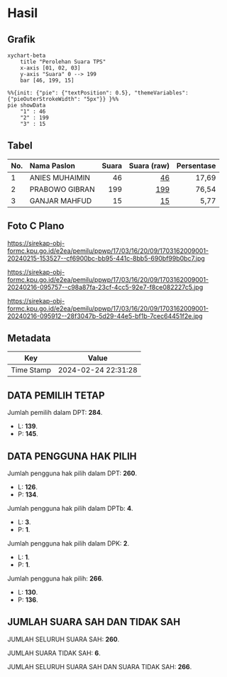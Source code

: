 # Hasil

## Grafik

```mermaid
xychart-beta
    title "Perolehan Suara TPS"
    x-axis [01, 02, 03]
    y-axis "Suara" 0 --> 199
    bar [46, 199, 15]
```

```mermaid
%%{init: {"pie": {"textPosition": 0.5}, "themeVariables": {"pieOuterStrokeWidth": "5px"}} }%%
pie showData
    "1" : 46
    "2" : 199
    "3" : 15
```

## Tabel

| No. | Nama Paslon    | Suara | Suara (raw) | Persentase |
|:--- |:-------------- | -----:| -----------:| ----------:|
| 1   | ANIES MUHAIMIN | 46    | [46][p-1]   | 17,69      |
| 2   | PRABOWO GIBRAN | 199   | [199][p-2]  | 76,54      |
| 3   | GANJAR MAHFUD  | 15    | [15][p-3]   | 5,77       |


[p-1]: https://github.com/gigit-pemilu/pemilu-2024-17-bengkulu/blob/main/pilpres/hitung-suara/sub/17-bengkulu/sub/03-bengkulu-utara/sub/16-air-napal/sub/2009-lubuk-tanjung/sub/001-tps/sub/paslon-1.txt
[p-2]: https://github.com/gigit-pemilu/pemilu-2024-17-bengkulu/blob/main/pilpres/hitung-suara/sub/17-bengkulu/sub/03-bengkulu-utara/sub/16-air-napal/sub/2009-lubuk-tanjung/sub/001-tps/sub/paslon-2.txt
[p-3]: https://github.com/gigit-pemilu/pemilu-2024-17-bengkulu/blob/main/pilpres/hitung-suara/sub/17-bengkulu/sub/03-bengkulu-utara/sub/16-air-napal/sub/2009-lubuk-tanjung/sub/001-tps/sub/paslon-3.txt

## Foto C Plano

https://sirekap-obj-formc.kpu.go.id/e2ea/pemilu/ppwp/17/03/16/20/09/1703162009001-20240215-153527--cf6900bc-bb95-441c-8bb5-690bf99b0bc7.jpg

https://sirekap-obj-formc.kpu.go.id/e2ea/pemilu/ppwp/17/03/16/20/09/1703162009001-20240216-095757--c98a87fa-23cf-4cc5-92e7-f8ce082227c5.jpg

https://sirekap-obj-formc.kpu.go.id/e2ea/pemilu/ppwp/17/03/16/20/09/1703162009001-20240216-095912--28f3047b-5d29-44e5-bf1b-7cec64451f2e.jpg


## Metadata

| Key        | Value               |
| ---------- | ------------------- |
| Time Stamp | 2024-02-24 22:31:28 |


## DATA PEMILIH TETAP

Jumlah pemilih dalam DPT: **284**.
 * L: **139**.
 * P: **145**.

## DATA PENGGUNA HAK PILIH

Jumlah pengguna hak pilih dalam DPT: **260**.
 * L: **126**.
 * P: **134**.

Jumlah pengguna hak pilih dalam DPTb: **4**.
 * L: **3**.
 * P: **1**.

Jumlah pengguna hak pilih dalam DPK: **2**.
 * L: **1**.
 * P: **1**.

Jumlah pengguna hak pilih: **266**.
 * L: **130**.
 * P: **136**.

## JUMLAH SUARA SAH DAN TIDAK SAH

JUMLAH SELURUH SUARA SAH: **260**.

JUMLAH SUARA TIDAK SAH: **6**.

JUMLAH SELURUH SUARA SAH DAN SUARA TIDAK SAH: **266**.


